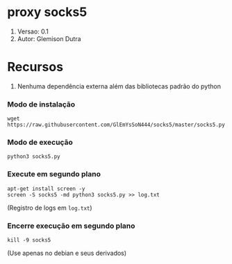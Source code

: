 # proxy socks5
1. Versao: 0.1
2. Autor: Glemison Dutra

# Recursos
1. Nenhuma dependência externa além das bibliotecas padrão do python

### Modo de instalação 
```
wget https://raw.githubusercontent.com/GlEmYsSoN444/socks5/master/socks5.py
```

### Modo de execução
```
python3 socks5.py
```

### Execute em segundo plano

```
apt-get install screen -y
screen -S socks5 -md python3 socks5.py >> log.txt
```
(Registro de logs em `log.txt`)

### Encerre execução em segundo plano
```
kill -9 socks5
```
(Use apenas no debian e seus derivados)

